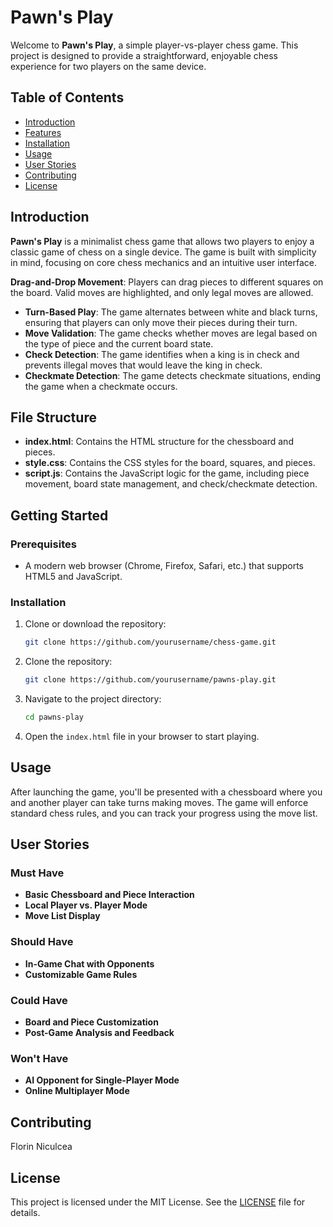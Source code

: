 # Pawn's Play

Welcome to **Pawn's Play**, a simple player-vs-player chess game. This project is designed to provide a straightforward, enjoyable chess experience for two players on the same device.

## Table of Contents
- [Introduction](#introduction)
- [Features](#features)
- [Installation](#installation)
- [Usage](#usage)
- [User Stories](#user-stories)
- [Contributing](#contributing)
- [License](#license)

## Introduction
**Pawn's Play** is a minimalist chess game that allows two players to enjoy a classic game of chess on a single device. The game is built with simplicity in mind, focusing on core chess mechanics and an intuitive user interface.

 **Drag-and-Drop Movement**: Players can drag pieces to different squares on the board. Valid moves are highlighted, and only legal moves are allowed.
- **Turn-Based Play**: The game alternates between white and black turns, ensuring that players can only move their pieces during their turn.
- **Move Validation**: The game checks whether moves are legal based on the type of piece and the current board state.
- **Check Detection**: The game identifies when a king is in check and prevents illegal moves that would leave the king in check.
- **Checkmate Detection**: The game detects checkmate situations, ending the game when a checkmate occurs.

## File Structure

- **index.html**: Contains the HTML structure for the chessboard and pieces.
- **style.css**: Contains the CSS styles for the board, squares, and pieces.
- **script.js**: Contains the JavaScript logic for the game, including piece movement, board state management, and check/checkmate detection.

## Getting Started

### Prerequisites

- A modern web browser (Chrome, Firefox, Safari, etc.) that supports HTML5 and JavaScript.

### Installation

1. Clone or download the repository:
   ```bash
   git clone https://github.com/yourusername/chess-game.git
1. Clone the repository:
    ```bash
    git clone https://github.com/yourusername/pawns-play.git
    ```
2. Navigate to the project directory:
    ```bash
    cd pawns-play
    ```
3. Open the `index.html` file in your browser to start playing.

## Usage
After launching the game, you'll be presented with a chessboard where you and another player can take turns making moves. The game will enforce standard chess rules, and you can track your progress using the move list.

## User Stories
### Must Have
- **Basic Chessboard and Piece Interaction**
- **Local Player vs. Player Mode**
- **Move List Display**

### Should Have
- **In-Game Chat with Opponents**
- **Customizable Game Rules**

### Could Have
- **Board and Piece Customization**
- **Post-Game Analysis and Feedback**

### Won't Have
- **AI Opponent for Single-Player Mode**
- **Online Multiplayer Mode**

## Contributing
Florin Niculcea
## License
This project is licensed under the MIT License. See the [LICENSE](LICENSE) file for details.
